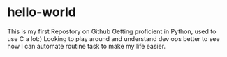 # hello-world
This  is my first Repostory on Github
Getting proficient in Python, used to use C a lot:)
Looking to play around and understand dev ops better to see how I can automate routine task to make my life easier.

